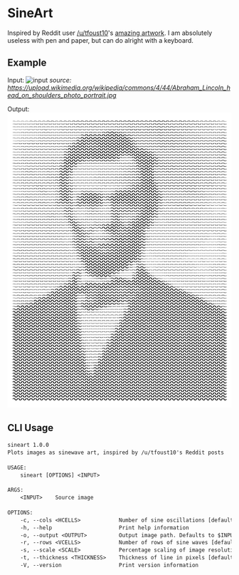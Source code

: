 # SineArt

Inspired by Reddit user [/u/tfoust10](https://www.reddit.com/user/tfoust10)'s [amazing artwork](https://www.reddit.com/r/pics/comments/slh2zg/experimenting_with_new_methods_to_make_single/). I am absolutely useless with pen and paper, but can do alright with a keyboard.


## Example
Input:
![input](https://upload.wikimedia.org/wikipedia/commons/4/44/Abraham_Lincoln_head_on_shoulders_photo_portrait.jpg)
*source: https://upload.wikimedia.org/wikipedia/commons/4/44/Abraham_Lincoln_head_on_shoulders_photo_portrait.jpg*

Output:
![input](./example/lincoln_sine.jpg)

## CLI Usage
```txt
sineart 1.0.0
Plots images as sinewave art, inspired by /u/tfoust10's Reddit posts

USAGE:
    sineart [OPTIONS] <INPUT>

ARGS:
    <INPUT>    Source image

OPTIONS:
    -c, --cols <HCELLS>            Number of sine oscillations [default: 50]
    -h, --help                     Print help information
    -o, --output <OUTPUT>          Output image path. Defaults to $INPUT_sine.jpg
    -r, --rows <VCELLS>            Number of rows of sine waves [default: 50]
    -s, --scale <SCALE>            Percentage scaling of image resolution [default: 100]
    -t, --thickness <THICKNESS>    Thickness of line in pixels [default: 6]
    -V, --version                  Print version information
```